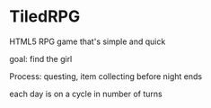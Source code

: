 # TiledRPG
HTML5 RPG game that's simple and quick


goal:
find the girl

Process:
questing, item collecting before night ends

each day is on a cycle in number of turns